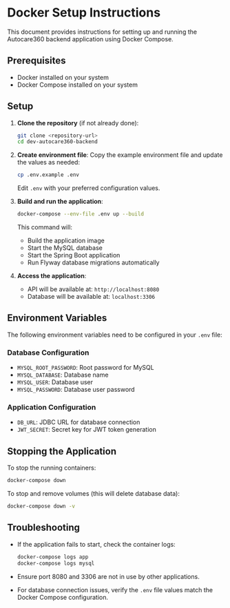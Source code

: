 # Docker Setup Instructions

This document provides instructions for setting up and running the Autocare360 backend application using Docker Compose.

## Prerequisites

- Docker installed on your system
- Docker Compose installed on your system

## Setup

1. **Clone the repository** (if not already done):
   ```bash
   git clone <repository-url>
   cd dev-autocare360-backend
   ```

2. **Create environment file**:
   Copy the example environment file and update the values as needed:
   ```bash
   cp .env.example .env
   ```
   Edit `.env` with your preferred configuration values.

3. **Build and run the application**:
   ```bash
   docker-compose --env-file .env up --build
   ```

   This command will:
   - Build the application image
   - Start the MySQL database
   - Start the Spring Boot application
   - Run Flyway database migrations automatically

4. **Access the application**:
   - API will be available at: `http://localhost:8080`
   - Database will be available at: `localhost:3306`

## Environment Variables

The following environment variables need to be configured in your `.env` file:

### Database Configuration
- `MYSQL_ROOT_PASSWORD`: Root password for MySQL
- `MYSQL_DATABASE`: Database name
- `MYSQL_USER`: Database user
- `MYSQL_PASSWORD`: Database user password

### Application Configuration
- `DB_URL`: JDBC URL for database connection
- `JWT_SECRET`: Secret key for JWT token generation

## Stopping the Application

To stop the running containers:
```bash
docker-compose down
```

To stop and remove volumes (this will delete database data):
```bash
docker-compose down -v
```

## Troubleshooting

- If the application fails to start, check the container logs:
  ```bash
  docker-compose logs app
  docker-compose logs mysql
  ```

- Ensure port 8080 and 3306 are not in use by other applications.

- For database connection issues, verify the `.env` file values match the Docker Compose configuration.